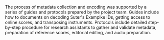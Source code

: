 
The process of metadata collection and encoding was supported by a series of guides and protocols prepared by the project team. Guides include how to documents on decoding Suter's Examplke IDs, getting access to online scores, and transposing instruments. Protocols include detailed step-by-step procedure for research assistants to gather and validate metadata, preparation of reference scores, editorial editing, and audio preparation.

